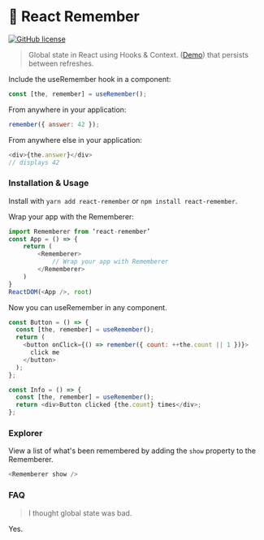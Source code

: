 # 🤔 React Remember

[![GitHub license](https://img.shields.io/github/license/Naereen/StrapDown.js.svg)](https://github.com/Naereen/StrapDown.js/blob/master/LICENSE)

> Global state in React using Hooks & Context. ([Demo](https://codesandbox.io/s/3rq4rn30op)) that persists between refreshes.

Include the useRemember hook in a component:

```js
const [the, remember] = useRemember();
```

From anywhere in your application:

```js
remember({ answer: 42 });
```

From anywhere else in your application:

```js
<div>{the.answer}</div>
// displays 42
```

### Installation & Usage

Install with `yarn add react-remember` or `npm install react-remember`.

Wrap your app with the Rememberer:

```js
import Rememberer from ‘react-remember’
const App = () => {
    return (
        <Rememberer>
            // Wrap your app with Rememberer
        </Rememberer>
    )
}
ReactDOM(<App />, root)
```

Now you can useRemember in any component.

```js
const Button = () => {
  const [the, remember] = useRemember();
  return (
    <button onClick={() => remember({ count: ++the.count || 1 })}>
      click me
    </button>
  );
};

const Info = () => {
  const [the, remember] = useRemember();
  return <div>Button clicked {the.count} times</div>;
};
```

### Explorer

View a list of what's been remembered by adding the `show` property to the Rememberer.

```js
<Rememberer show />
```

### FAQ

> I thought global state was bad.

Yes.
